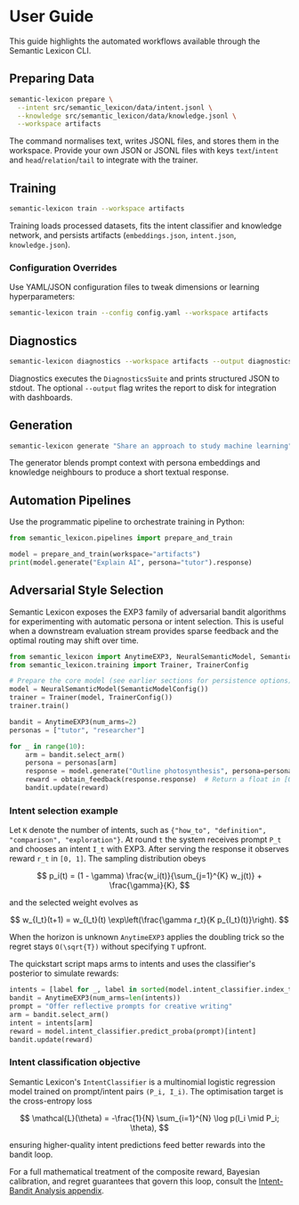 # User Guide

This guide highlights the automated workflows available through the Semantic Lexicon CLI.

## Preparing Data

```bash
semantic-lexicon prepare \
  --intent src/semantic_lexicon/data/intent.jsonl \
  --knowledge src/semantic_lexicon/data/knowledge.jsonl \
  --workspace artifacts
```

The command normalises text, writes JSONL files, and stores them in the workspace. Provide your own JSON or JSONL files with keys `text`/`intent` and `head`/`relation`/`tail` to integrate with the trainer.

## Training

```bash
semantic-lexicon train --workspace artifacts
```

Training loads processed datasets, fits the intent classifier and knowledge network, and persists artifacts (`embeddings.json`, `intent.json`, `knowledge.json`).

### Configuration Overrides

Use YAML/JSON configuration files to tweak dimensions or learning hyperparameters:

```bash
semantic-lexicon train --config config.yaml --workspace artifacts
```

## Diagnostics

```bash
semantic-lexicon diagnostics --workspace artifacts --output diagnostics.json
```

Diagnostics executes the `DiagnosticsSuite` and prints structured JSON to stdout. The optional `--output` flag writes the report to disk for integration with dashboards.

## Generation

```bash
semantic-lexicon generate "Share an approach to study machine learning" --workspace artifacts --persona researcher
```

The generator blends prompt context with persona embeddings and knowledge neighbours to produce a short textual response.

## Automation Pipelines

Use the programmatic pipeline to orchestrate training in Python:

```python
from semantic_lexicon.pipelines import prepare_and_train

model = prepare_and_train(workspace="artifacts")
print(model.generate("Explain AI", persona="tutor").response)
```

## Adversarial Style Selection

Semantic Lexicon exposes the EXP3 family of adversarial bandit
algorithms for experimenting with automatic persona or intent selection.
This is useful when a downstream evaluation stream provides sparse
feedback and the optimal routing may shift over time.

```python
from semantic_lexicon import AnytimeEXP3, NeuralSemanticModel, SemanticModelConfig
from semantic_lexicon.training import Trainer, TrainerConfig

# Prepare the core model (see earlier sections for persistence options)
model = NeuralSemanticModel(SemanticModelConfig())
trainer = Trainer(model, TrainerConfig())
trainer.train()

bandit = AnytimeEXP3(num_arms=2)
personas = ["tutor", "researcher"]

for _ in range(10):
    arm = bandit.select_arm()
    persona = personas[arm]
    response = model.generate("Outline photosynthesis", persona=persona)
    reward = obtain_feedback(response.response)  # Return a float in [0, 1]
    bandit.update(reward)
```

### Intent selection example

Let ``K`` denote the number of intents, such as
``{"how_to", "definition", "comparison", "exploration"}``. At round ``t`` the
system receives prompt ``P_t`` and chooses an intent ``I_t`` with EXP3. After
serving the response it observes reward ``r_t`` in ``[0, 1]``. The sampling
distribution obeys

$$
p_i(t) = (1 - \gamma) \frac{w_i(t)}{\sum_{j=1}^{K} w_j(t)} + \frac{\gamma}{K},
$$

and the selected weight evolves as

$$
w_{I_t}(t+1) = w_{I_t}(t) \exp\left(\frac{\gamma r_t}{K p_{I_t}(t)}\right).
$$

When the horizon is unknown ``AnytimeEXP3`` applies the doubling trick so the
regret stays ``O(\sqrt{T})`` without specifying ``T`` upfront.

The quickstart script maps arms to intents and uses the classifier's posterior
to simulate rewards:

```python
intents = [label for _, label in sorted(model.intent_classifier.index_to_label.items())]
bandit = AnytimeEXP3(num_arms=len(intents))
prompt = "Offer reflective prompts for creative writing"
arm = bandit.select_arm()
intent = intents[arm]
reward = model.intent_classifier.predict_proba(prompt)[intent]
bandit.update(reward)
```

### Intent classification objective

Semantic Lexicon's ``IntentClassifier`` is a multinomial logistic regression
model trained on prompt/intent pairs ``(P_i, I_i)``. The optimisation target is
the cross-entropy loss

$$
\mathcal{L}(\theta) = -\frac{1}{N} \sum_{i=1}^{N} \log p(I_i \mid P_i; \theta),
$$

ensuring higher-quality intent predictions feed better rewards into the bandit
loop.

For a full mathematical treatment of the composite reward, Bayesian calibration,
and regret guarantees that govern this loop, consult the
[Intent-Bandit Analysis appendix](analysis.md).
